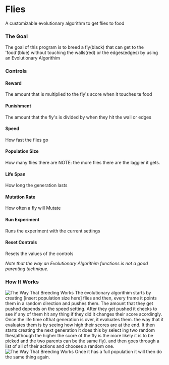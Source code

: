 # Flies
A customizable evolutionary algorithm to get flies to food


### The Goal
The goal of this program is to breed a fly(black) that can get to the 'food'(blue) without touching the walls(red) or the 
edges(edges) by using an Evolutionary Algorithim
### Controls
#### Reward
The amount that is multiplied to the fly's score when it touches te food
#### Punishment
The amount that the fly's is divided by when they hit the wall or edges
#### Speed
How fast the flies go
#### Population Size
How many flies there are NOTE: the more flies there are the laggier it gets.
#### Life Span
How long the generation lasts
#### Mutation Rate
How often a fly will Mutate
#### Run Experiment
Runs the experiment with the current settings
#### Reset Controls
Resets the values of the controls

*Note that the way an Evolutionary Algorithim functions is not a good parenting technique.*
### How It Works
![The Way That Breeding Works](https://flies--alextheperson.repl.co/EA%20Breeding.png)
The evolutionary algorithim starts by creating [insert population size here] flies and then, every frame it points them in a 
random direction and pushes them. The amount that they get pushed depends on the speed setting. After they get pushed it 
checks to see if any of them hit any thing if they did it changes their score acordingly. Once the life time ofthat generation 
is over, it evaluates them. the way that it evaluates them is by seeing how high their scores are at the end. It then starts 
creating the next generation it does this by select ing two random flies(although the higher the score of the fly is the more 
likely it is to be picked and the two parents can be the same fly). and then goes through a list of all of their actions and 
chooses a random one.
![The Way That Breeding Works](https://flies--alextheperson.repl.co/EA%20Flow.png)
Once it has a full population it will then do the same thing again.
